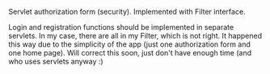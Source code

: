 Servlet authorization form (security). Implemented with Filter interface. 	
	
	
Login and registration functions should be implemented in separate servlets. In my case, there are all in my Filter, which is not right. It happened this way due to the simplicity of the app (just one authorization form and one home page). Will correct this soon, just don't have enough time (and who uses servlets anyway :)
